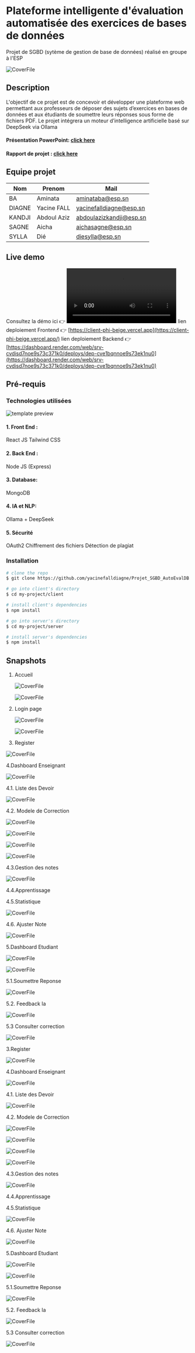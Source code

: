 # Plateforme intelligente d'évaluation automatisée des exercices de bases de données

Projet de SGBD (sytème de gestion de base de données) réalisé en groupe à l'ESP

![CoverFile](screenshots/cover.png)

## Description

L'objectif de ce projet est de concevoir et développer une plateforme web permettant aux professeurs de déposer des sujets d’exercices en bases de données et aux étudiants de soumettre leurs réponses sous forme de fichiers PDF. Le projet intégrera un moteur d’intelligence artificielle basé sur DeepSeek via Ollama

#### Présentation PowerPoint: [click here](https://docs.google.com/presentation/d/1d46KOFQ03woHup8jB9OGuX279hMweZSu3i3uLnbdmrg/edit?usp=sharing) <br>

#### Rapport de projet : [click here](https://docs.google.com/document/d/1mHV5iMTsdMGgk3-IY0vaUpcdU9FVqR830LmGinHtauU/edit?usp=sharing)

## Equipe projet

| Nom    | Prenom      | Mail                                                      |
| ------ | ----------- | --------------------------------------------------------- |
| BA     | Aminata     | [aminataba@esp.sn](mailto:aminataba@esp.sn)               |
| DIAGNE | Yacine FALL | [yacinefalldiagne@esp.sn](mailto:yacinefalldiagne@esp.sn) |
| KANDJI | Abdoul Aziz | [abdoulazizkandji@esp.sn](mailto:abdoulazizkandji@esp.sn) |
| SAGNE  | Aicha       | [aichasagne@esp.sn](mailto:aichasagne@esp.sn)             |
| SYLLA  | Dié         | [diesylla@esp.sn](mailto:diesylla@esp.sn)                 |

## Live demo

Consultez la démo ici 👉️     ![CoverFile](screenshots/sgbd.wmv) 
lien deploiement Frontend 👉️ [https://client-phi-beige.vercel.app](https://client-phi-beige.vercel.app/) 
lien deploiement Backend 👉️ [https://dashboard.render.com/web/srv-cvdisd7noe9s73c371k0/deploys/dep-cve1bqnnoe9s73ek1nu0](https://dashboard.render.com/web/srv-cvdisd7noe9s73c371k0/deploys/dep-cve1bqnnoe9s73ek1nu0)

## Pré-requis

### Technologies utilisées

![template preview](https://github.com/yacinefalldiagne/Projet_SGBD_AutoEvalDB/blob/amina/screenshots/technologies.png)

#### 1. Front End :

React JS
Tailwind CSS

#### 2. Back End :

Node JS (Express)

#### 3. Database:

MongoDB

#### 4. IA et NLP:

Ollama + DeepSeek

#### 5. Sécurité

OAuth2
Chiffrement des fichiers
Détection de plagiat

### Installation

```bash
# clone the repo
$ git clone https://github.com/yacinefalldiagne/Projet_SGBD_AutoEvalDB.git my-project

# go into client's directory
$ cd my-project/client

# install client's dependencies
$ npm install

# go into server's directory
$ cd my-project/server

# install server's dependencies
$ npm install
```

## Snapshots

1. Accueil

   ![CoverFile](screenshots/accueil.png)

   ![CoverFile](screenshots/accueil.png)

<!-- ![homepg](https://github.com/Ousmane-java/projetSGBD/blob/main/snapshots/accueil.png) -->

2. Login page

   ![CoverFile](screenshots/login.png)

   ![CoverFile](screenshots/login.png)

<!-- ![loginpg](https://github.com/Ousmane-java/projetSGBD/blob/main/snapshots/page-connexion.png) -->

3. Register

![CoverFile](screenshots/register.png)

4.Dashboard Enseignant

![CoverFile](screenshots/add_file.png)

4.1. Liste des Devoir

![CoverFile](screenshots/listeDevoirEnseignant.jpg)


4.2. Modele de Correction

![CoverFile](screenshots/correctionEnseignant.jpg)


![CoverFile](screenshots/view_pdf.png)


![CoverFile](screenshots/ajusterNoteEnseignant.jpg)


![CoverFile](screenshots/ModelcorrectionEnseignant.jpg)



4.3.Gestion des notes

![CoverFile](screenshots/GestionNote.jpg)


4.4.Apprentissage

4.5.Statistique

![CoverFile](screenshots/Statistique.png)

4.6. Ajuster Note 

![CoverFile](screenshots/ajusterNoteEnseignant.jpg)



5.Dashboard Etudiant

![CoverFile](screenshots/etudiantDash.jpg)

![CoverFile](screenshots/Eudiant.png)

5.1.Soumettre Reponse

![CoverFile](screenshots/soumissionReponse.jpg)

5.2. Feedback Ia

![CoverFile](screenshots/FeedbackIA.jpg)

5.3 Consulter correction 

![CoverFile](screenshots/consultercorrectionEtudiant.jpg)







3.Register


![CoverFile](screenshots/register.png)

4.Dashboard Enseignant

![CoverFile](screenshots/add_file.png)

4.1. Liste des Devoir

![CoverFile](screenshots/listeDevoirEnseignant.jpg)


4.2. Modele de Correction

![CoverFile](screenshots/correctionEnseignant.jpg)


![CoverFile](screenshots/view_pdf.png)


![CoverFile](screenshots/ajusterNoteEnseignant.jpg)


![CoverFile](screenshots/ModelcorrectionEnseignant.jpg)



4.3.Gestion des notes

![CoverFile](screenshots/GestionNote.jpg)


4.4.Apprentissage

4.5.Statistique

![CoverFile](screenshots/Statistique.png)

4.6. Ajuster Note 

![CoverFile](screenshots/ajusterNoteEnseignant.jpg)



5.Dashboard Etudiant

![CoverFile](screenshots/etudiantDash.jpg)

![CoverFile](screenshots/Eudiant.png)

5.1.Soumettre Reponse

![CoverFile](screenshots/soumissionReponse.jpg)

5.2. Feedback Ia

![CoverFile](screenshots/FeedbackIA.jpg)

5.3 Consulter correction 

![CoverFile](screenshots/consultercorrectionEtudiant.jpg)











